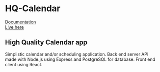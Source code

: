 # HQ-Calendar

[Documentation](https://github.com/jeto/hq-calendar/blob/master/docs/docs.pdf)  
[Live here](https://cal.flamero.fi)


## High Quality Calendar app

Simplistic calendar and/or scheduling application.
Back end server API made with Node.js using Express and PostgreSQL for database. Front end client using React.